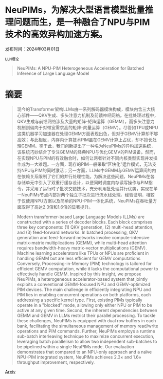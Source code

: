 # NeuPIMs，为解决大型语言模型批量推理问题而生，是一种融合了NPU与PIM技术的高效异构加速方案。

发布时间：2024年03月01日

`LLM理论`

> NeuPIMs: A NPU-PIM Heterogeneous Acceleration for Batched Inference of Large Language Model

# 摘要

> 现今的Transformer架构LLMs由一系列解码器模块构成，模块内含三大核心部件——QKV生成、多头注意力机制及前馈神经网络。在批处理过程中，QKV生成与前馈网络涉及大量的矩阵-矩阵运算（GEMM），而多头注意力机制则偏向于对带宽需求高的矩阵-向量运算（GEMV）。尽管如TPU或NPU这类机器学习加速器在处理GEMM方面表现出色，但对于GEMV计算却不够高效；与此相反，内存内计算技术PIM虽在GEMV计算上占优，却不擅长处理GEMM。鉴于此，我们创新提出了一种名为NeuPIMs的异构加速系统，该系统巧妙结合了专注GEMM的经典NPU与优化GEMV的PIM设备。然而，在实现NPU与PIM的有效融合时，如何让两者针对不同内核类型实现并发操作成为一大难题。一方面，现存的PIM一般采取“区块化”运作模式，无法支持NPU与PIM的同时激活；另一方面，LLMs中GEMM与GEMV运算间的内在依赖关系限制了它们的并行处理性能。为解决这些问题，NeuPIMs在各存储单元中引入了双重行缓存设计，以便同时调度内存读写操作与PIM指令，并采用了运行时子批次交错技术，充分利用批处理并行优势，实现在单一NeuPIMs节点内部对两个独立子批次进行流水线处理。经验证明，相较于仅使用NPU方案以及简单的NPU-PIM一体化系统，NeuPIMs在吞吐量方面取得了高达2.3倍和1.6倍的显著提升。

> Modern transformer-based Large Language Models (LLMs) are constructed with a series of decoder blocks. Each block comprises three key components: (1) QKV generation, (2) multi-head attention, and (3) feed-forward networks. In batched processing, QKV generation and feed-forward networks involve compute-intensive matrix-matrix multiplications (GEMM), while multi-head attention requires bandwidth-heavy matrix-vector multiplications (GEMV). Machine learning accelerators like TPUs or NPUs are proficient in handling GEMM but are less efficient for GEMV computations. Conversely, Processing-in-Memory (PIM) technology is tailored for efficient GEMV computation, while it lacks the computational power to effectively handle GEMM. Inspired by this insight, we propose NeuPIMs, a heterogeneous accelerator-based system that jointly exploits a conventional GEMM-focused NPU and GEMV-optimized PIM devices. The main challenge in efficiently integrating NPU and PIM lies in enabling concurrent operations on both platforms, each addressing a specific kernel type. First, existing PIMs typically operate in a "blocked" mode, allowing only either NPU or PIM to be active at any given time. Second, the inherent dependencies between GEMM and GEMV in LLMs restrict their parallel processing. To tackle these challenges, NeuPIMs is equipped with dual row buffers in each bank, facilitating the simultaneous management of memory read/write operations and PIM commands. Further, NeuPIMs employs a runtime sub-batch interleaving technique to maximize concurrent execution, leveraging batch parallelism to allow two independent sub-batches to be pipelined within a single NeuPIMs node. Our evaluation demonstrates that compared to an NPU-only approach and a naïve NPU-PIM integrated system, NeuPIMs achieves 2.3$\times$ and 1.6$\times$ throughput improvement, respectively.

[Arxiv](https://arxiv.org/abs/2403.00579)